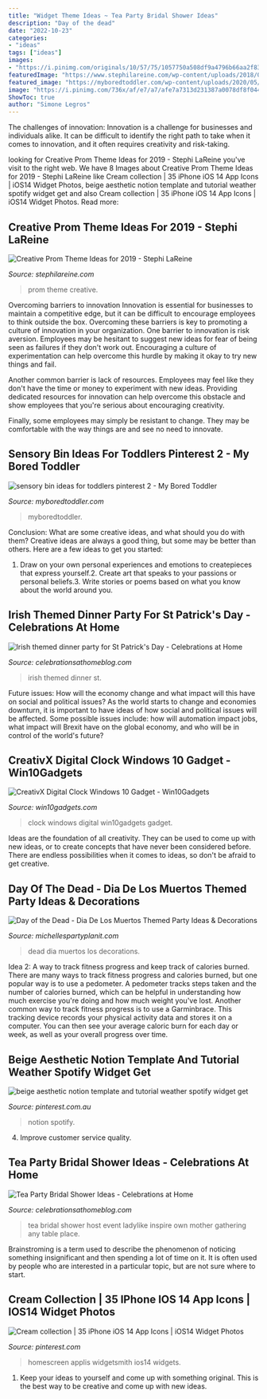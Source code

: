 ```yaml
---
title: "Widget Theme Ideas ~ Tea Party Bridal Shower Ideas"
description: "Day of the dead"
date: "2022-10-23"
categories:
- "ideas"
tags: ["ideas"]
images:
- "https://i.pinimg.com/originals/10/57/75/1057750a508df9a4796b66aa2f83c3e7.png"
featuredImage: "https://www.stephilareine.com/wp-content/uploads/2018/07/DSC09167.jpg"
featured_image: "https://myboredtoddler.com/wp-content/uploads/2020/05/sensory-bin-ideas-for-toddlers-pinterest-2.jpg"
image: "https://i.pinimg.com/736x/af/e7/a7/afe7a7313d231387a0078df8f04422a4.jpg"
ShowToc: true
author: "Simone Legros"
---
```



The challenges of innovation:
Innovation is a challenge for businesses and individuals alike. It can be difficult to identify the right path to take when it comes to innovation, and it often requires creativity and risk-taking.

	

		
looking for Creative Prom Theme Ideas for 2019 - Stephi LaReine you've visit to the right web. We have 8 Images about Creative Prom Theme Ideas for 2019 - Stephi LaReine like Cream collection | 35 iPhone iOS 14 App Icons | iOS14 Widget Photos, beige aesthetic notion template and tutorial weather spotify widget get and also Cream collection | 35 iPhone iOS 14 App Icons | iOS14 Widget Photos. Read more:
		
    
## Creative Prom Theme Ideas For 2019 - Stephi LaReine

<img loading=lazy src="https://www.stephilareine.com/wp-content/uploads/2018/07/DSC09167.jpg" onerror="this.onerror=null;this.src='https://tse3.mm.bing.net/th?id=OIP.RQ6Gb5KUHM4ms6Sq7wXznAHaJQ&amp;pid=15.1';" alt="Creative Prom Theme Ideas for 2019 - Stephi LaReine">

_Source: stephilareine.com_

>prom theme creative. 

	

Overcoming barriers to innovation
Innovation is essential for businesses to maintain a competitive edge, but it can be difficult to encourage employees to think outside the box. Overcoming these barriers is key to promoting a culture of innovation in your organization.
One barrier to innovation is risk aversion. Employees may be hesitant to suggest new ideas for fear of being seen as failures if they don't work out. Encouraging a culture of experimentation can help overcome this hurdle by making it okay to try new things and fail.

Another common barrier is lack of resources. Employees may feel like they don't have the time or money to experiment with new ideas. Providing dedicated resources for innovation can help overcome this obstacle and show employees that you're serious about encouraging creativity.

Finally, some employees may simply be resistant to change. They may be comfortable with the way things are and see no need to innovate.

    
## Sensory Bin Ideas For Toddlers Pinterest 2 - My Bored Toddler

<img loading=lazy src="https://myboredtoddler.com/wp-content/uploads/2020/05/sensory-bin-ideas-for-toddlers-pinterest-2.jpg" onerror="this.onerror=null;this.src='https://tse1.mm.bing.net/th?id=OIP.c-s6sC0KD9LbB4JdkhRnUAHaLH&amp;pid=15.1';" alt="sensory bin ideas for toddlers pinterest 2 - My Bored Toddler">

_Source: myboredtoddler.com_

>myboredtoddler. 

	

Conclusion: What are some creative ideas, and what should you do with them?
Creative ideas are always a good thing, but some may be better than others. Here are a few ideas to get you started: 
1. Draw on your own personal experiences and emotions to createpieces that express yourself.2. Create art that speaks to your passions or personal beliefs.3. Write stories or poems based on what you know about the world around you.
    
## Irish Themed Dinner Party For St Patrick&#039;s Day - Celebrations At Home

<img loading=lazy src="https://celebrationsathomeblog.com/wp-content/uploads/2017/03/irish-themed-dinner-party.png" onerror="this.onerror=null;this.src='https://tse2.mm.bing.net/th?id=OIP.M1T84bo_hC3tS6nUWmYmowHaH9&amp;pid=15.1';" alt="Irish themed dinner party for St Patrick&#039;s Day - Celebrations at Home">

_Source: celebrationsathomeblog.com_

>irish themed dinner st. 

	

Future issues: How will the economy change and what impact will this have on social and political issues?
As the world starts to change and economies downturn, it is important to have ideas of how social and political issues will be affected. Some possible issues include: how will automation impact jobs, what impact will Brexit have on the global economy, and who will be in control of the world's future?

    
## CreativX Digital Clock Windows 10 Gadget - Win10Gadgets

<img loading=lazy src="http://win10gadgets.com/wp-content/uploads/2015/11/tb-cx-digital-clock.png" onerror="this.onerror=null;this.src='https://tse1.mm.bing.net/th?id=OIP.Cx260UfvfGGeq1gQKiklIQHaFI&amp;pid=15.1';" alt="CreativX Digital Clock Windows 10 Gadget - Win10Gadgets">

_Source: win10gadgets.com_

>clock windows digital win10gadgets gadget. 

	

Ideas are the foundation of all creativity. They can be used to come up with new ideas, or to create concepts that have never been considered before. There are endless possibilities when it comes to ideas, so don't be afraid to get creative.

    
## Day Of The Dead - Dia De Los Muertos Themed Party Ideas &amp; Decorations

<img loading=lazy src="https://i2.wp.com/michellespartyplanit.com/wp-content/uploads/2015/11/DOTD-Party-20.jpg?resize=600%2C900" onerror="this.onerror=null;this.src='https://tse3.mm.bing.net/th?id=OIP.IiWK3XQcDcYsfgVTwM1aewHaLH&amp;pid=15.1';" alt="Day of the Dead - Dia De Los Muertos Themed Party Ideas &amp; Decorations">

_Source: michellespartyplanit.com_

>dead dia muertos los decorations. 

	

Idea 2: A way to track fitness progress and keep track of calories burned.
There are many ways to track fitness progress and calories burned, but one popular way is to use a pedometer. A pedometer tracks steps taken and the number of calories burned, which can be helpful in understanding how much exercise you're doing and how much weight you've lost. Another common way to track fitness progress is to use a Garminbrace. This tracking device records your physical activity data and stores it on a computer. You can then see your average caloric burn for each day or week, as well as your overall progress over time.

    
## Beige Aesthetic Notion Template And Tutorial Weather Spotify Widget Get

<img loading=lazy src="https://i.pinimg.com/originals/10/57/75/1057750a508df9a4796b66aa2f83c3e7.png" onerror="this.onerror=null;this.src='https://tse2.mm.bing.net/th?id=OIP.BgsOL-Et6vwlWoL7qDNPjgHaEG&amp;pid=15.1';" alt="beige aesthetic notion template and tutorial weather spotify widget get">

_Source: pinterest.com.au_

>notion spotify. 

	

4. Improve customer service quality.

    
## Tea Party Bridal Shower Ideas - Celebrations At Home

<img loading=lazy src="https://celebrationsathomeblog.com/wp-content/uploads/2013/04/ideas-to-host-a-tea-party.jpg" onerror="this.onerror=null;this.src='https://tse4.mm.bing.net/th?id=OIP.7hzpgshyY2icLTiufTWqeAHaKA&amp;pid=15.1';" alt="Tea Party Bridal Shower Ideas - Celebrations at Home">

_Source: celebrationsathomeblog.com_

>tea bridal shower host event ladylike inspire own mother gathering any table place. 

	

Brainstroming is a term used to describe the phenomenon of noticing something insignificant and then spending a lot of time on it. It is often used by people who are interested in a particular topic, but are not sure where to start.

    
## Cream Collection | 35 IPhone IOS 14 App Icons | IOS14 Widget Photos

<img loading=lazy src="https://i.pinimg.com/736x/af/e7/a7/afe7a7313d231387a0078df8f04422a4.jpg" onerror="this.onerror=null;this.src='https://tse1.mm.bing.net/th?id=OIP.xNpOjnsMsr8Fr22XlcfagwHaNJ&amp;pid=15.1';" alt="Cream collection | 35 iPhone iOS 14 App Icons | iOS14 Widget Photos">

_Source: pinterest.com_

>homescreen applis widgetsmith ios14 widgets. 

	

1. Keep your ideas to yourself and come up with something original. This is the best way to be creative and come up with new ideas.

